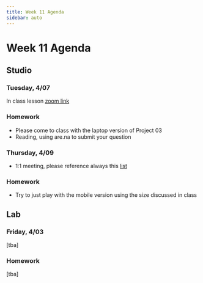 ```yaml
---
title: Week 11 Agenda
sidebar: auto
---
```


# Week 11 Agenda

## Studio

### Tuesday, 4/07

In class lesson [zoom link](https://NewSchool.zoom.us/j/832466251)

### Homework

- Please come to class with the laptop version of Project 03  
- Reading, using are.na to submit your question

### Thursday, 4/09

- 1:1 meeting, please reference always this [list](https://docs.google.com/document/d/1ZGfUVxVYqXkTQdXlLVycwDadLDNuwlLrpaY1_ll6zCQ/edit)

### Homework

- Try to just play with the mobile version using the size discussed in class

## Lab

### Friday, 4/03

[tba]

### Homework

[tba]
